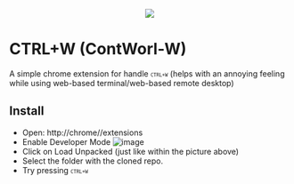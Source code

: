 <p align="center">
<img src="https://user-images.githubusercontent.com/34544253/146424695-15415a1a-bad0-4b8a-8018-7bce165466ef.png"></img>
</p>

# CTRL+W (ContWorl-W)
A simple chrome extension for handle <code><code><code>CTRL</code><code>+</code><code>W</code></code></code> (helps with an annoying feeling while using web-based terminal/web-based remote desktop)

## Install
 - Open: http://chrome//extensions
 - Enable Developer Mode
![image](https://user-images.githubusercontent.com/34544253/146425917-fc4e30ab-cee5-4746-b2ec-e7ea54b62083.png)
 - Click on Load Unpacked (just like within the picture above)
 - Select the folder with the cloned repo.
 - Try pressing <code><code><code>CTRL</code><code>+</code><code>W</code></code></code>
